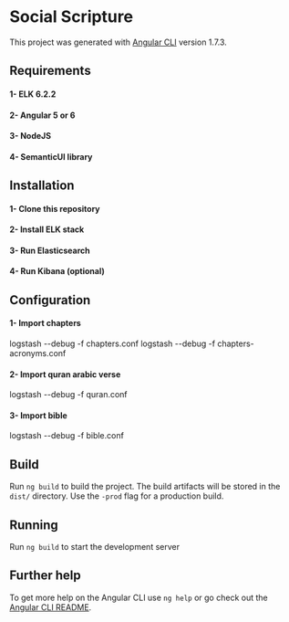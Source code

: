 # Social Scripture

This project was generated with [Angular CLI](https://github.com/angular/angular-cli) version 1.7.3.

## Requirements
#### 1- ELK 6.2.2
#### 2- Angular 5 or 6
#### 3- NodeJS
#### 4- SemanticUI library

## Installation

#### 1- Clone this repository
#### 2- Install ELK stack
#### 3- Run Elasticsearch
#### 4- Run Kibana (optional)

## Configuration

#### 1- Import chapters
logstash --debug -f chapters.conf
logstash --debug -f chapters-acronyms.conf


#### 2- Import quran arabic verse
logstash --debug -f quran.conf

#### 3- Import bible
logstash --debug -f bible.conf

## Build

Run `ng build` to build the project. The build artifacts will be stored in the `dist/` directory. Use the `-prod` flag for a production build.

## Running
Run `ng build` to start the development server

## Further help

To get more help on the Angular CLI use `ng help` or go check out the [Angular CLI README](https://github.com/angular/angular-cli/blob/master/README.md).
